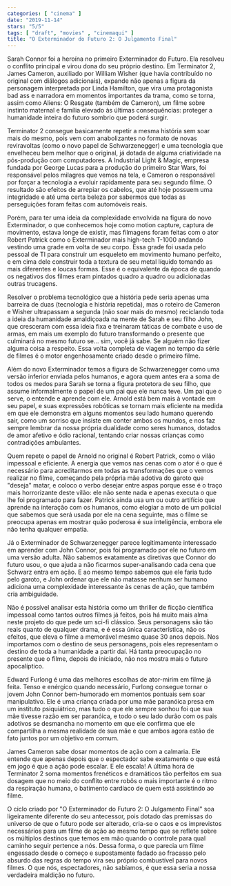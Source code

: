 ```yaml
---
categories: [ "cinema" ]
date: "2019-11-14"
stars: "5/5"
tags: [ "draft", "movies" , "cinemaqui" ]
title: "O Exterminador do Futuro 2: O Julgamento Final"
---
```

Sarah Connor foi a heroína no primeiro Exterminador do Futuro. Ela
resolveu o conflito principal e virou dona do seu próprio destino. Em
Terminator 2, James Cameron, auxiliado por William Wisher (que havia
contribuído no original com diálogos adicionais), expande não apenas
a figura da personagem interpretada por Linda Hamilton, que vira uma
protagonista bad ass e narradora em momentos importantes da trama, como
se torna, assim como Aliens: O Resgate (também de Cameron), um filme
sobre instinto maternal e família elevado às últimas consequências:
proteger a humanidade inteira do futuro sombrio que poderá surgir.

Terminator 2 consegue basicamente repetir a mesma história sem soar mais
do mesmo, pois vem com anabolizantes no formato de novas reviravoltas
(como o novo papel de Schwarzenegger) e uma tecnologia que envelheceu
bem melhor que o original, já dotada de alguma criatividade na
pós-produção com computadores. A Industrial Light & Magic, empresa
fundada por George Lucas para a produção do primeiro Star Wars, foi
responsável pelos milagres que vemos na tela, e Cameron o responsável
por forçar a tecnologia a evoluir rapidamente para seu segundo filme. O
resultado são efeitos de arrepiar os cabelos, que até hoje possuem
uma integridade e até uma certa beleza por sabermos que todas as
perseguições foram feitas com automóveis reais.

Porém, para ter uma ideia da complexidade envolvida na figura do novo
Exterminador, o que conhecemos hoje como motion capture, captura de
movimento, estava longe de existir, mas filmagens foram feitas com o ator
Robert Patrick como o Exterminador mais high-tech T-1000 andando vestindo
uma grade em volta de seu corpo. Essa grade foi usada pelo pessoal de TI
para construir um esqueleto em movimento humano perfeito, e em cima dele
construir toda a textura de seu metal líquido tomando as mais diferentes
e loucas formas. Esse é o equivalente da época de quando os negativos
dos filmes eram pintados quadro a quadro ou adicionadas outras trucagens.

Resolver o problema tecnológico que a história pede seria apenas
uma barreira de duas (tecnologia e história repetida), mas o roteiro
de Cameron e Wisher ultrapassam a segunda (não soar mais do mesmo)
reciclando toda a ideia da humanidade amaldiçoada na mente de Sarah e
seu filho John, que cresceram com essa ideia fixa e treinaram táticas
de combate e uso de armas, em mais um exemplo do futuro transformando
o presente que culminará no mesmo futuro se... sim, você já sabe. Se
alguém não fizer alguma coisa a respeito. Essa volta completa de viagem
no tempo da série de filmes é o motor engenhosamente criado desde o
primeiro filme.

Além do novo Exterminador temos a figura de Schwarzenegger como uma
versão inferior enviada pelos humanos, e agora quem antes era a soma
de todos os medos para Sarah se torna a figura protetora de seu filho,
que assume informalmente o papel de um pai que ele nunca teve. Um pai que
o serve, o entende e aprende com ele. Arnold está bem mais à vontade
em seu papel, e suas expressões robóticas se tornam mais eficiente na
medida em que ele demonstra em alguns momentos seu lado humano querendo
sair, como um sorriso que insiste em conter ambos os mundos, e nos faz
sempre lembrar da nossa própria dualidade como seres humanos, dotados
de amor afetivo e ódio racional, tentando criar nossas crianças como
contradições ambulantes.

Quem repete o papel de Arnold no original é Robert Patrick, como o
vilão impessoal e eficiente. A energia que vemos nas cenas com o ator
é o que é necessário para acreditarmos em todas as transformações
que o vemos realizar no filme, começando pela própria mãe adotiva do
garoto que "deseja" matar, e coloco o verbo desejar entre aspas porque
esse é o traço mais horrorizante deste vilão: ele não sente nada e
apenas executa o que lhe foi programado para fazer. Patrick ainda usa
um ou outro artifício que aprende na interação com os humanos, como
elogiar a moto de um policial que sabemos que será usada por ele na
cena seguinte, mas o filme se preocupa apenas em mostrar quão poderosa
é sua inteligência, embora ele não tenha qualquer empatia.

Já o Exterminador de Schwarzenegger parece legitimamente interessado
em aprender com John Connor, pois foi programado por ele no futuro em
uma versão adulta. Não sabemos exatamente as diretivas que Connor do
futuro usou, o que ajuda a não ficarmos super-analisando cada cena
que Schwarz entra em ação. E ao mesmo tempo sabemos que ele faria
tudo pelo garoto, e John ordenar que ele não matasse nenhum ser humano
adiciona uma complexidade interessante às cenas de ação, que também
cria ambiguidade.

Não é possível analisar esta história como um thriller de ficção
científica impessoal como tantos outros filmes já feitos, pois há
muito mais alma neste projeto do que pede um sci-fi clássico. Seus
personagens são tão reais quanto de qualquer drama, e é essa única
característica, não os efeitos, que eleva o filme a memorável mesmo
quase 30 anos depois. Nos importamos com o destino de seus personagens,
pois eles representam o destino de toda a humanidade a partir daí. Há
tanta preocupação no presente que o filme, depois de iniciado, não
nos mostra mais o futuro apocalíptico.

Edward Furlong é uma das melhores escolhas de ator-mirim em filme
já feita. Tenso e enérgico quando necessário, Furlong consegue
tornar o jovem John Connor bem-humorado em momentos pontuais sem soar
manipulativo. Ele é uma criança criada por uma mãe paranóica presa
em um instituto psiquiátrico, mas tudo o que ele sempre sonhou foi que
sua mãe tivesse razão em ser paranóica, e todo o seu lado durão com
os pais adotivos se desmancha no momento em que ele confirma que ele
compartilha a mesma realidade de sua mãe e que ambos agora estão de
fato juntos por um objetivo em comum.

James Cameron sabe dosar momentos de ação com a calmaria. Ele entende
que apenas depois que o espectador sabe exatamente o que está em jogo
é que a ação pode escalar. E ele escala! A última hora de Terminator
2 soma momentos frenéticos e dramáticos tão perfeitos em sua dosagem
que no meio do conflito entre robôs o mais importante é o ritmo da
respiração humana, o batimento cardíaco de quem está assistindo ao
filme.

O ciclo criado por "O Exterminador do Futuro 2: O Julgamento Final"
soa ligeiramente diferente do seu antecessor, pois dotado das premissas
do universo de que o futuro pode ser alterado, cria-se o caos e os
imprevistos necessários para um filme de ação ao mesmo tempo que se
reflete sobre os múltiplos destinos que temos em mão quando o controle
para qual caminho seguir pertence a nós. Dessa forma, o que parecia um
filme engessado desde o começo e supostamente fadado ao fracasso pelo
absurdo das regras do tempo vira seu próprio combustível para novos
filmes. O que nós, espectadores, não sabíamos, é que essa seria a
nossa verdadeira maldição no futuro.
